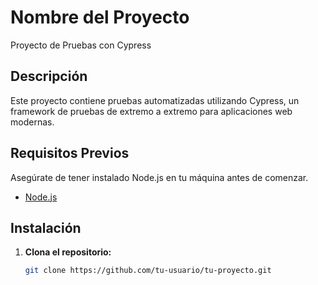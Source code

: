 # Nombre del Proyecto

Proyecto de Pruebas con Cypress

## Descripción

Este proyecto contiene pruebas automatizadas utilizando Cypress, un framework de pruebas de extremo a extremo para aplicaciones web modernas.

## Requisitos Previos

Asegúrate de tener instalado Node.js en tu máquina antes de comenzar.

- [Node.js](https://nodejs.org/)

## Instalación

1. **Clona el repositorio:**

   ```bash
   git clone https://github.com/tu-usuario/tu-proyecto.git
